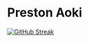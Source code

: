 # Preston Aoki

[![GitHub Streak](https://streak-stats.demolab.com?user=preston-aoki&theme=nord&border_radius=4&date_format=%5BY%20%5DM%20j)](https://git.io/streak-stats)

<!--
**preston-aoki/preston-aoki** is a ✨ _special_ ✨ repository because its `README.md` (this file) appears on your GitHub profile.

Here are some ideas to get you started:

- 🔭 I’m currently working on ...
- 🌱 I’m currently learning ...
- 👯 I’m looking to collaborate on ...
- 🤔 I’m looking for help with ...
- 💬 Ask me about ...
- 📫 How to reach me: ...
- 😄 Pronouns: ...
- ⚡ Fun fact: ...
-->
